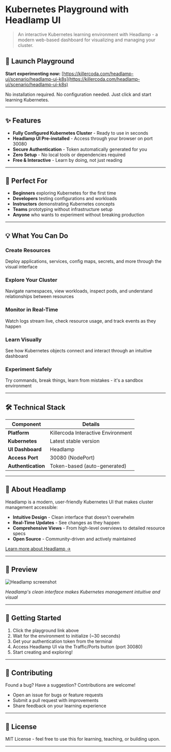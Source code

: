 # Kubernetes Playground with Headlamp UI

> An interactive Kubernetes learning environment with Headlamp - a modern web-based dashboard for visualizing and managing your cluster.

## 🚀 Launch Playground

**Start experimenting now:** [https://killercoda.com/headlamp-ui/scenario/headlamp-ui-k8s](https://killercoda.com/headlamp-ui/scenario/headlamp-ui-k8s)

No installation required. No configuration needed. Just click and start learning Kubernetes.

---

## ✨ Features

- **Fully Configured Kubernetes Cluster** - Ready to use in seconds
- **Headlamp UI Pre-installed** - Access through your browser on port 30080
- **Secure Authentication** - Token automatically generated for you
- **Zero Setup** - No local tools or dependencies required
- **Free & Interactive** - Learn by doing, not just reading

---

## 🎯 Perfect For

- **Beginners** exploring Kubernetes for the first time
- **Developers** testing configurations and workloads
- **Instructors** demonstrating Kubernetes concepts
- **Teams** prototyping without infrastructure setup
- **Anyone** who wants to experiment without breaking production

---

## 💡 What You Can Do

### Create Resources
Deploy applications, services, config maps, secrets, and more through the visual interface

### Explore Your Cluster
Navigate namespaces, view workloads, inspect pods, and understand relationships between resources

### Monitor in Real-Time
Watch logs stream live, check resource usage, and track events as they happen

### Learn Visually
See how Kubernetes objects connect and interact through an intuitive dashboard

### Experiment Safely
Try commands, break things, learn from mistakes - it's a sandbox environment

---

## 🛠️ Technical Stack

| Component | Details |
|-----------|---------|
| **Platform** | Killercoda Interactive Environment |
| **Kubernetes** | Latest stable version |
| **UI Dashboard** | Headlamp |
| **Access Port** | 30080 (NodePort) |
| **Authentication** | Token-based (auto-generated) |

---

## 📖 About Headlamp

Headlamp is a modern, user-friendly Kubernetes UI that makes cluster management accessible:

- **Intuitive Design** - Clean interface that doesn't overwhelm
- **Real-Time Updates** - See changes as they happen
- **Comprehensive Views** - From high-level overviews to detailed resource specs
- **Open Source** - Community-driven and actively maintained

[Learn more about Headlamp →](https://headlamp.dev/)

---

## 📸 Preview

<!-- full-width, scales down on small screens -->
<img src="https://github.com/user-attachments/assets/bcf4049a-2cb2-4e9c-a31c-ef580c7a13fa"
     alt="Headlamp screenshot"
     style="max-width:100%;height:auto;display:block;margin:0 auto;" />


*Headlamp's clean interface makes Kubernetes management intuitive and visual*

---

## 🚦 Getting Started

1. Click the playground link above
2. Wait for the environment to initialize (~30 seconds)
3. Get your authentication token from the terminal
4. Access Headlamp UI via the Traffic/Ports button (port 30080)
5. Start creating and exploring!

---

## 🤝 Contributing

Found a bug? Have a suggestion? Contributions are welcome!

- Open an issue for bugs or feature requests
- Submit a pull request with improvements
- Share feedback on your learning experience

---

## 📄 License

MIT License - feel free to use this for learning, teaching, or building upon.

---

